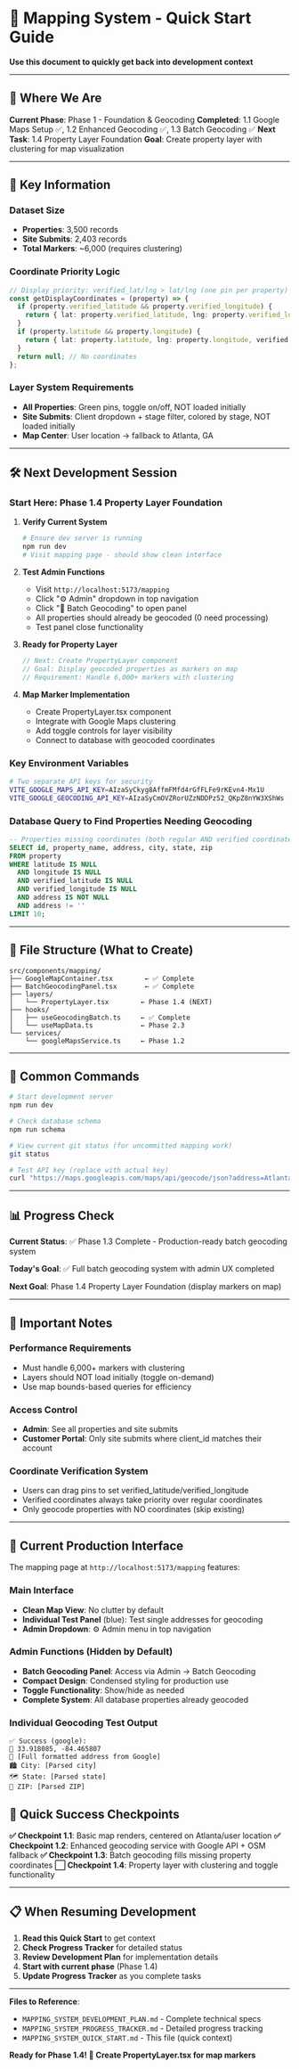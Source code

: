 # 🚀 Mapping System - Quick Start Guide

**Use this document to quickly get back into development context**

---

## 🎯 Where We Are

**Current Phase**: Phase 1 - Foundation & Geocoding
**Completed**: 1.1 Google Maps Setup ✅, 1.2 Enhanced Geocoding ✅, 1.3 Batch Geocoding ✅
**Next Task**: 1.4 Property Layer Foundation
**Goal**: Create property layer with clustering for map visualization

---

## 🔑 Key Information

### **Dataset Size**
- **Properties**: 3,500 records
- **Site Submits**: 2,403 records
- **Total Markers**: ~6,000 (requires clustering)

### **Coordinate Priority Logic**
```typescript
// Display priority: verified_lat/lng > lat/lng (one pin per property)
const getDisplayCoordinates = (property) => {
  if (property.verified_latitude && property.verified_longitude) {
    return { lat: property.verified_latitude, lng: property.verified_longitude, verified: true };
  }
  if (property.latitude && property.longitude) {
    return { lat: property.latitude, lng: property.longitude, verified: false };
  }
  return null; // No coordinates
};
```

### **Layer System Requirements**
- **All Properties**: Green pins, toggle on/off, NOT loaded initially
- **Site Submits**: Client dropdown + stage filter, colored by stage, NOT loaded initially
- **Map Center**: User location → fallback to Atlanta, GA

---

## 🛠️ Next Development Session

### **Start Here: Phase 1.4 Property Layer Foundation**

1. **Verify Current System**
   ```bash
   # Ensure dev server is running
   npm run dev
   # Visit mapping page - should show clean interface
   ```

2. **Test Admin Functions**
   - Visit `http://localhost:5173/mapping`
   - Click "⚙️ Admin" dropdown in top navigation
   - Click "🏢 Batch Geocoding" to open panel
   - All properties should already be geocoded (0 need processing)
   - Test panel close functionality

3. **Ready for Property Layer**
   ```typescript
   // Next: Create PropertyLayer component
   // Goal: Display geocoded properties as markers on map
   // Requirement: Handle 6,000+ markers with clustering
   ```

4. **Map Marker Implementation**
   - Create PropertyLayer.tsx component
   - Integrate with Google Maps clustering
   - Add toggle controls for layer visibility
   - Connect to database with geocoded coordinates

### **Key Environment Variables**
```bash
# Two separate API keys for security
VITE_GOOGLE_MAPS_API_KEY=AIzaSyCkyg8AffmFMfd4rGfFLFe9rKEvn4-Mx1U
VITE_GOOGLE_GEOCODING_API_KEY=AIzaSyCmOVZRorUZzNDDPz52_QKpZ8nYW3XShWs
```

### **Database Query to Find Properties Needing Geocoding**
```sql
-- Properties missing coordinates (both regular AND verified coordinates are null)
SELECT id, property_name, address, city, state, zip
FROM property
WHERE latitude IS NULL
  AND longitude IS NULL
  AND verified_latitude IS NULL
  AND verified_longitude IS NULL
  AND address IS NOT NULL
  AND address != ''
LIMIT 10;
```

---

## 📁 File Structure (What to Create)

```
src/components/mapping/
├── GoogleMapContainer.tsx        ← ✅ Complete
├── BatchGeocodingPanel.tsx       ← ✅ Complete
├── layers/
│   └── PropertyLayer.tsx        ← Phase 1.4 (NEXT)
├── hooks/
│   ├── useGeocodingBatch.ts     ← ✅ Complete
│   └── useMapData.ts            ← Phase 2.3
└── services/
    └── googleMapsService.ts     ← Phase 1.2
```

---

## 🔧 Common Commands

```bash
# Start development server
npm run dev

# Check database schema
npm run schema

# View current git status (for uncommitted mapping work)
git status

# Test API key (replace with actual key)
curl "https://maps.googleapis.com/maps/api/geocode/json?address=Atlanta,GA&key=YOUR_API_KEY"
```

---

## 📊 Progress Check

**Current Status**: ✅ Phase 1.3 Complete - Production-ready batch geocoding system

**Today's Goal**: ✅ Full batch geocoding system with admin UX completed

**Next Goal**: Phase 1.4 Property Layer Foundation (display markers on map)

---

## 🚨 Important Notes

### **Performance Requirements**
- Must handle 6,000+ markers with clustering
- Layers should NOT load initially (toggle on-demand)
- Use map bounds-based queries for efficiency

### **Access Control**
- **Admin**: See all properties and site submits
- **Customer Portal**: Only site submits where client_id matches their account

### **Coordinate Verification System**
- Users can drag pins to set verified_latitude/verified_longitude
- Verified coordinates always take priority over regular coordinates
- Only geocode properties with NO coordinates (skip existing)

---

## 🧪 Current Production Interface

The mapping page at `http://localhost:5173/mapping` features:

### **Main Interface**
- **Clean Map View**: No clutter by default
- **Individual Test Panel** (blue): Test single addresses for geocoding
- **Admin Dropdown**: ⚙️ Admin menu in top navigation

### **Admin Functions** (Hidden by Default)
- **Batch Geocoding Panel**: Access via Admin → Batch Geocoding
- **Compact Design**: Condensed styling for production use
- **Toggle Functionality**: Show/hide as needed
- **Complete System**: All database properties already geocoded

### **Individual Geocoding Test Output**
```
✅ Success (google):
📍 33.918085, -84.465807
📧 [Full formatted address from Google]
🏙️ City: [Parsed city]
🗺️ State: [Parsed state]
📮 ZIP: [Parsed ZIP]
```

## 🎯 Quick Success Checkpoints

**✅ Checkpoint 1.1**: Basic map renders, centered on Atlanta/user location
**✅ Checkpoint 1.2**: Enhanced geocoding service with Google API + OSM fallback
**✅ Checkpoint 1.3**: Batch geocoding fills missing property coordinates
**⬜ Checkpoint 1.4**: Property layer with clustering and toggle functionality

---

## 📋 When Resuming Development

1. **Read this Quick Start** to get context
2. **Check Progress Tracker** for detailed status
3. **Review Development Plan** for implementation details
4. **Start with current phase** (Phase 1.4)
5. **Update Progress Tracker** as you complete tasks

---

**Files to Reference**:
- `MAPPING_SYSTEM_DEVELOPMENT_PLAN.md` - Complete technical specs
- `MAPPING_SYSTEM_PROGRESS_TRACKER.md` - Detailed progress tracking
- `MAPPING_SYSTEM_QUICK_START.md` - This file (quick context)

**Ready for Phase 1.4! 🚀 Create PropertyLayer.tsx for map markers**